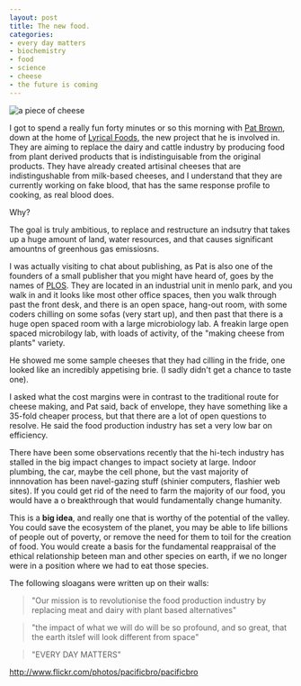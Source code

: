```yaml
---
layout: post
title: The new food.
categories: 
- every day matters
- biochemistry
- food
- science
- cheese
- the future is coming
---
```


![a piece of cheese](http://farm3.staticflickr.com/2192/2510965876_713aba466b.jpg "a piece of cheese")

I got to spend a really fun forty minutes or so this morning with [Pat Brown][pb], down at the home of [Lyrical Foods][lf], the new project that he is involved in. They are aiming to replace the dairy and cattle industry by producing food from plant derived products that is indistinguisable from the original products. They have already created artisinal cheeses that are indistingushable from milk-based cheeses, and I understand that they are currently working on fake blood, that has the same response profile to cooking, as real blood does.

Why? 

The goal is truly ambitious, to replace and restructure an indsutry that takes up a huge amount of land, water resources, and that causes significant amountns of greenhous gas emissiosns. 

I was actually visiting to chat about publishing, as Pat is also one of the founders of a small publisher that you might have heard of, goes by the names of [PLOS][pl]. They are located in an industrial unit in menlo park, and you walk in and it looks like most other office spaces, then you walk through past the front desk, and there is an open space, hang-out room, with some coders chilling on some sofas (very start up), and then past that there is a huge open spaced room with a large microbiology lab. A freakin large open spaced microbilogy lab, with loads of activity, of the "making cheese from plants" variety. 

He showed me some sample cheeses that they had cilling in the fride, one looked like an incredibly appetising brie. (I sadly didn't get a chance to taste one). 

I asked what the cost margins were in contrast to the traditional route for cheese making, and Pat said, back of envelope, they have something like a 35-fold cheaper process, but that there are a lot of open questions to resolve. He said the food production industry has set a very low bar on efficiency. 

There have been some observations recently that the hi-tech industry has stalled in the big impact changes to impact society at large. Indoor plumbing, the car, maybe the cell phone, but the vast majority of innnovation has been navel-gazing stuff (shinier computers, flashier web sites). If you could get rid of the need to farm the majority of our food, you would have a o
breakthrough that would fundamentally change humanity. 

This is a **big idea**, and really one that is worthy of the potential of the valley. You could save the ecosystem of the planet, you may be able to life billions of people out of poverty, or remove the need for them to toil for the creation of food. You would create a basis for the fundamental reappraisal of the ethical relationship beteen man and other species on earth, if we no longer were in a position where we had to eat those species.

The following sloagans were written up on their walls:

> "Our mission is to revolutionise the food production industry by replacing meat and dairy with plant based alternatives"

> "the impact of what we will do will be so profound, and so great, that the earth itslef will look different from space"

> "EVERY DAY MATTERS"






[lf]: http://lyricalfoods.com/
[pb]: http://en.wikipedia.org/wiki/Patrick_O._Brown
[pl]: http://plos.org

http://www.flickr.com/photos/pacificbro/pacificbro

